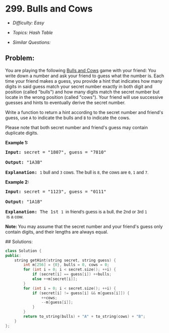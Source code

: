 # 299. Bulls and Cows

* *Difficulty: Easy*

* *Topics: Hash Table*

* *Similar Questions:*

## Problem:

<p>You are playing the following <a href="https://en.wikipedia.org/wiki/Bulls_and_Cows" target="_blank">Bulls and Cows</a> game with your friend: You write down a number and ask your friend to guess what the number is. Each time your friend makes a guess, you provide a hint that indicates how many digits in said guess match your secret number exactly in both digit and position (called &quot;bulls&quot;) and how many digits match the secret number but locate in the wrong position (called &quot;cows&quot;). Your friend will use successive guesses and hints to eventually derive the secret number.</p>

<p>Write a function to return a hint according to the secret number and friend&#39;s guess, use <code>A</code> to indicate the bulls and <code>B</code> to indicate the cows.&nbsp;</p>

<p>Please note that both secret number and friend&#39;s guess may contain duplicate digits.</p>

<p><strong>Example 1:</strong></p>

<pre>
<strong>Input:</strong> secret = &quot;1807&quot;, guess = &quot;7810&quot;

<strong>Output:</strong> &quot;1A3B&quot;

<strong>Explanation:</strong> <code>1</code><span style="font-family: sans-serif, Arial, Verdana, &quot;Trebuchet MS&quot;;"> bull and </span><code>3</code><span style="font-family: sans-serif, Arial, Verdana, &quot;Trebuchet MS&quot;;"> cows. The bull is </span><code>8</code><span style="font-family: sans-serif, Arial, Verdana, &quot;Trebuchet MS&quot;;">, the cows are </span><code>0</code><span style="font-family: sans-serif, Arial, Verdana, &quot;Trebuchet MS&quot;;">, </span><code>1</code><span style="font-family: sans-serif, Arial, Verdana, &quot;Trebuchet MS&quot;;"> and </span><code>7<font face="sans-serif, Arial, Verdana, Trebuchet MS">.</font></code></pre>

<p><strong>Example 2:</strong></p>

<pre>
<strong>Input:</strong> secret = &quot;1123&quot;, guess = &quot;0111&quot;

<strong>Output:</strong> &quot;1A1B&quot;

<strong>Explanation: </strong>The 1st <code>1 </code><span style="font-family: sans-serif, Arial, Verdana, &quot;Trebuchet MS&quot;;">in friend&#39;s guess is a bull, the 2nd or 3rd </span><code>1</code><span style="font-family: sans-serif, Arial, Verdana, &quot;Trebuchet MS&quot;;"> is a cow</span><span style="font-family: sans-serif, Arial, Verdana, &quot;Trebuchet MS&quot;;">.</span></pre>

<p><strong>Note: </strong>You may assume that the secret number and your friend&#39;s guess only contain digits, and their lengths are always equal.</p>
## Solutions:

```c++
class Solution {
public:
    string getHint(string secret, string guess) {
        int m[256] = {0}, bulls = 0, cows = 0;
        for (int i = 0; i < secret.size(); ++i) {
            if (secret[i] == guess[i]) ++bulls;
            else ++m[secret[i]];
        }
        for (int i = 0; i < secret.size(); ++i) {
            if (secret[i] != guess[i] && m[guess[i]]) {
                ++cows;
                --m[guess[i]];
            }
        }
        return to_string(bulls) + "A" + to_string(cows) + "B";
    }
};
```
